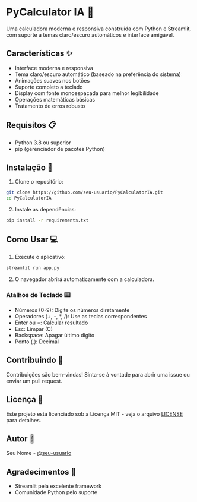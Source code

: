 # PyCalculator IA 🧮

Uma calculadora moderna e responsiva construída com Python e Streamlit, com suporte a temas claro/escuro automáticos e interface amigável.

## Características ✨

- Interface moderna e responsiva
- Tema claro/escuro automático (baseado na preferência do sistema)
- Animações suaves nos botões
- Suporte completo a teclado
- Display com fonte monoespaçada para melhor legibilidade
- Operações matemáticas básicas
- Tratamento de erros robusto

## Requisitos 📋

- Python 3.8 ou superior
- pip (gerenciador de pacotes Python)

## Instalação 🚀

1. Clone o repositório:

```bash
git clone https://github.com/seu-usuario/PyCalculatorIA.git
cd PyCalculatorIA
```

2. Instale as dependências:

```bash
pip install -r requirements.txt
```

## Como Usar 💻

1. Execute o aplicativo:
```bash
streamlit run app.py
```

2. O navegador abrirá automaticamente com a calculadora.

### Atalhos de Teclado ⌨️

- Números (0-9): Digite os números diretamente
- Operadores (+, -, *, /): Use as teclas correspondentes
- Enter ou =: Calcular resultado
- Esc: Limpar (C)
- Backspace: Apagar último dígito
- Ponto (.): Decimal

## Contribuindo 🤝

Contribuições são bem-vindas! Sinta-se à vontade para abrir uma issue ou enviar um pull request.

## Licença 📄

Este projeto está licenciado sob a Licença MIT - veja o arquivo [LICENSE](LICENSE) para detalhes. 

## Autor 👤

Seu Nome - [@seu-usuario](https://github.com/seu-usuario)

## Agradecimentos 🙏

- Streamlit pela excelente framework
- Comunidade Python pelo suporte 